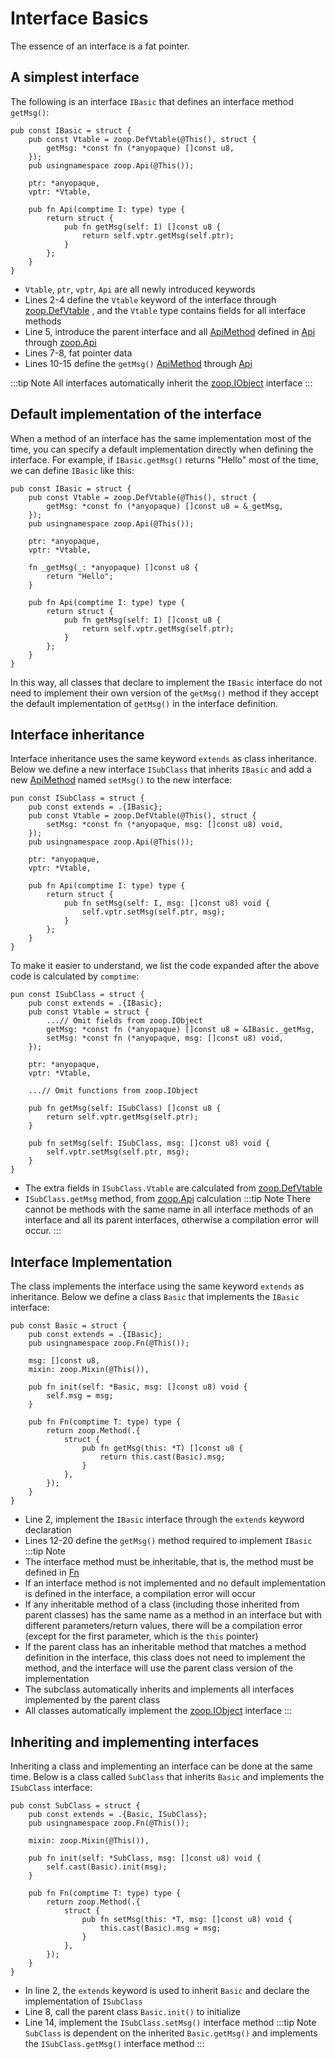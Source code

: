 # Interface Basics
The essence of an interface is a fat pointer.

## A simplest interface
The following is an interface `IBasic` that defines an interface method `getMsg()`:
```zig:line-numbers
pub const IBasic = struct {
    pub const Vtable = zoop.DefVtable(@This(), struct {
        getMsg: *const fn (*anyopaque) []const u8,
    });
    pub usingnamespace zoop.Api(@This());

    ptr: *anyopaque,
    vptr: *Vtable,

    pub fn Api(comptime I: type) type {
        return struct {
            pub fn getMsg(self: I) []const u8 {
                return self.vptr.getMsg(self.ptr);
            }
        };
    }
}
```
- `Vtable`, `ptr`, `vptr`, `Api` are all newly introduced keywords
- Lines 2-4 define the `Vtable` keyword of the interface through [zoop.DefVtable](../reference/zoop#DefVtable) , and the `Vtable` type contains fields for all interface methods
- Line 5, introduce the parent interface and all [ApiMethod](../reference/principle#term) defined in [Api](../reference/principle#Api) through [zoop.Api](../reference/zoop#Api)
- Lines 7-8, fat pointer data
- Lines 10-15 define the `getMsg()` [ApiMethod](../reference/principle#term) through [Api](../reference/principle#Api)

:::tip Note
All interfaces automatically inherit the [zoop.IObject](../reference/iobject) interface
:::

## Default implementation of the interface
When a method of an interface has the same implementation most of the time, you can specify a default implementation directly when defining the interface. For example, if `IBasic.getMsg()` returns "Hello" most of the time, we can define `IBasic` like this:
```zig{3,10-12}
pub const IBasic = struct {
    pub const Vtable = zoop.DefVtable(@This(), struct {
        getMsg: *const fn (*anyopaque) []const u8 = &_getMsg,
    });
    pub usingnamespace zoop.Api(@This());

    ptr: *anyopaque,
    vptr: *Vtable,

    fn _getMsg(_: *anyopaque) []const u8 {
        return "Hello";
    }

    pub fn Api(comptime I: type) type {
        return struct {
            pub fn getMsg(self: I) []const u8 {
                return self.vptr.getMsg(self.ptr);
            }
        };
    }
}
```
In this way, all classes that declare to implement the `IBasic` interface do not need to implement their own version of the `getMsg()` method if they accept the default implementation of `getMsg()` in the interface definition.

## Interface inheritance
Interface inheritance uses the same keyword `extends` as class inheritance. Below we define a new interface `ISubClass` that inherits `IBasic` and add a new [ApiMethod](../reference/principle#term) named `setMsg()` to the new interface:
```zig:line-numbers {2}
pun const ISubClass = struct {
    pub const extends = .{IBasic};
    pub const Vtable = zoop.DefVtable(@This(), struct {
        setMsg: *const fn (*anyopaque, msg: []const u8) void,
    });
    pub usingnamespace zoop.Api(@This());

    ptr: *anyopaque,
    vptr: *Vtable,

    pub fn Api(comptime I: type) type {
        return struct {
            pub fn setMsg(self: I, msg: []const u8) void {
                self.vptr.setMsg(self.ptr, msg);
            }
        };
    }
}
```
To make it easier to understand, we list the code expanded after the above code is calculated by `comptime`:
```zig
pun const ISubClass = struct {
    pub const extends = .{IBasic};
    pub const Vtable = struct {
        ...// Omit fields from zoop.IObject
        getMsg: *const fn (*anyopaque) []const u8 = &IBasic._getMsg,
        setMsg: *const fn (*anyopaque, msg: []const u8) void,
    });

    ptr: *anyopaque,
    vptr: *Vtable,

    ...// Omit functions from zoop.IObject

    pub fn getMsg(self: ISubClass) []const u8 {
        return self.vptr.getMsg(self.ptr);
    }

    pub fn setMsg(self: ISubClass, msg: []const u8) void {
        self.vptr.setMsg(self.ptr, msg);
    }
}
```
- The extra fields in `ISubClass.Vtable` are calculated from [zoop.DefVtable](../reference/zoop#DefVtable)
- `ISubClass.getMsg` method, from [zoop.Api](../reference/zoop#Api) calculation
:::tip Note
There cannot be methods with the same name in all interface methods of an interface and all its parent interfaces, otherwise a compilation error will occur.
:::

## Interface Implementation
The class implements the interface using the same keyword `extends` as inheritance. Below we define a class `Basic` that implements the `IBasic` interface:
```zig:line-numbers {2,12-20}
pub const Basic = struct {
    pub const extends = .{IBasic};
    pub usingnamespace zoop.Fn(@This());

    msg: []const u8,
    mixin: zoop.Mixin(@This()),

    pub fn init(self: *Basic, msg: []const u8) void {
        self.msg = msg;
    }

    pub fn Fn(comptime T: type) type {
        return zoop.Method(.{
            struct {
                pub fn getMsg(this: *T) []const u8 { 
                    return this.cast(Basic).msg;
                }
            },
        });
    }
}
```
- Line 2, implement the `IBasic` interface through the `extends` keyword declaration
- Lines 12-20 define the `getMsg()` method required to implement `IBasic`
:::tip Note
- The interface method must be inheritable, that is, the method must be defined in [Fn](../reference/principle#Fn)
- If an interface method is not implemented and no default implementation is defined in the interface, a compilation error will occur
- If any inheritable method of a class (including those inherited from parent classes) has the same name as a method in an interface but with different parameters/return values, there will be a compilation error (except for the first parameter, which is the `this` pointer)
- If the parent class has an inheritable method that matches a method definition in the interface, this class does not need to implement the method, and the interface will use the parent class version of the implementation
- The subclass automatically inherits and implements all interfaces implemented by the parent class
- All classes automatically implement the [zoop.IObject](../reference/iobject) interface
:::

## Inheriting and implementing interfaces
Inheriting a class and implementing an interface can be done at the same time. Below is a class called `SubClass` that inherits `Basic` and implements the `ISubClass` interface:
```zig:line-numbers {2,8,14}
pub const SubClass = struct {
    pub const extends = .{Basic, ISubClass};
    pub usingnamespace zoop.Fn(@This());

    mixin: zoop.Mixin(@This()),

    pub fn init(self: *SubClass, msg: []const u8) void {
        self.cast(Basic).init(msg);
    }

    pub fn Fn(comptime T: type) type {
        return zoop.Method(.{
            struct {
                pub fn setMsg(this: *T, msg: []const u8) void {
                    this.cast(Basic).msg = msg;
                }
            },
        });
    }
}
```
- In line 2, the `extends` keyword is used to inherit `Basic` and declare the implementation of `ISubClass`
- Line 8, call the parent class `Basic.init()` to initialize
- Line 14, implement the `ISubClass.setMsg()` interface method
:::tip Note
`SubClass` is dependent on the inherited `Basic.getMsg()` and implements the `ISubClass.getMsg()` interface method
:::
